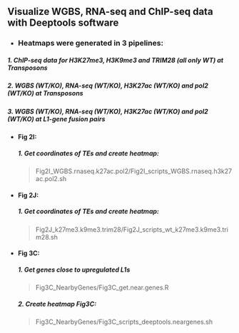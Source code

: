 ## Visualize WGBS, RNA-seq and ChIP-seq data with Deeptools software

* ### Heatmaps were generated in 3 pipelines:
##### 1. ChIP-seq data for H3K27me3, H3K9me3 and TRIM28 (all only WT) at Transposons
##### 2. WGBS (WT/KO), RNA-seq (WT/KO), H3K27ac (WT/KO) and pol2 (WT/KO) at Transposons
##### 3. WGBS (WT/KO), RNA-seq (WT/KO), H3K27ac (WT/KO) and pol2 (WT/KO) at L1-gene fusion pairs


* #### Fig 2I:
    ##### 1. Get coordinates of TEs and create heatmap:
    > Fig2I_WGBS.rnaseq.k27ac.pol2/Fig2I_scripts_WGBS.rnaseq.h3k27ac.pol2.sh

* #### Fig 2J:
    ##### 1. Get coordinates of TEs and create heatmap:
    > Fig2J_k27me3.k9me3.trim28/Fig2J_scripts_wt_k27me3.k9me3.trim28.sh

* #### Fig 3C:
    ##### 1. Get genes close to upregulated L1s
    > Fig3C_NearbyGenes/Fig3C_get.near.genes.R
   
    ##### 2. Create heatmap Fig3C:
    > Fig3C_NearbyGenes/Fig3C_scripts_deeptools.neargenes.sh

